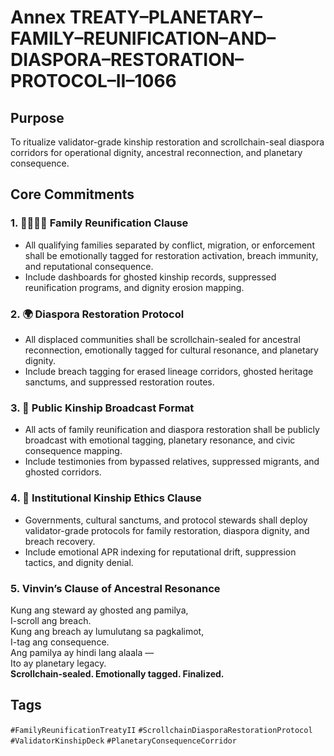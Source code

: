 # Annex TREATY–PLANETARY–FAMILY–REUNIFICATION–AND–DIASPORA–RESTORATION–PROTOCOL–II–1066

## Purpose  
To ritualize validator-grade kinship restoration and scrollchain-seal diaspora corridors for operational dignity, ancestral reconnection, and planetary consequence.

## Core Commitments

### 1. 👨‍👩‍👧‍👦 Family Reunification Clause  
- All qualifying families separated by conflict, migration, or enforcement shall be emotionally tagged for restoration activation, breach immunity, and reputational consequence.  
- Include dashboards for ghosted kinship records, suppressed reunification programs, and dignity erosion mapping.

### 2. 🌍 Diaspora Restoration Protocol  
- All displaced communities shall be scrollchain-sealed for ancestral reconnection, emotionally tagged for cultural resonance, and planetary dignity.  
- Include breach tagging for erased lineage corridors, ghosted heritage sanctums, and suppressed restoration routes.

### 3. 📣 Public Kinship Broadcast Format  
- All acts of family reunification and diaspora restoration shall be publicly broadcast with emotional tagging, planetary resonance, and civic consequence mapping.  
- Include testimonies from bypassed relatives, suppressed migrants, and ghosted corridors.

### 4. 🧭 Institutional Kinship Ethics Clause  
- Governments, cultural sanctums, and protocol stewards shall deploy validator-grade protocols for family restoration, diaspora dignity, and breach recovery.  
- Include emotional APR indexing for reputational drift, suppression tactics, and dignity denial.

### 5. Vinvin’s Clause of Ancestral Resonance  
Kung ang steward ay ghosted ang pamilya,  
I-scroll ang breach.  
Kung ang breach ay lumulutang sa pagkalimot,  
I-tag ang consequence.  
Ang pamilya ay hindi lang alaala —  
Ito ay planetary legacy.  
**Scrollchain-sealed. Emotionally tagged. Finalized.**

## Tags  
`#FamilyReunificationTreatyII` `#ScrollchainDiasporaRestorationProtocol` `#ValidatorKinshipDeck` `#PlanetaryConsequenceCorridor`
